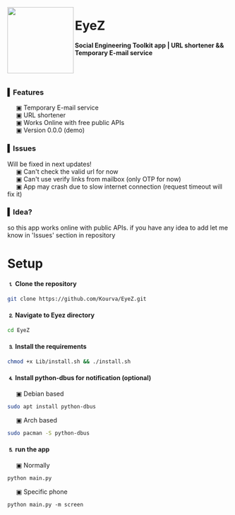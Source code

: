 <p align="center">
    <img align="left" src="https://user-images.githubusercontent.com/118578799/224209203-f9ced760-7111-4f32-9aec-073eb893dfd8.png" width=150 heigth=150 />
    <h1> EyeZ </h1>
    <p><b> Social Engineering Toolkit app | URL shortener &amp;&amp; Temporary E-mail service</b></p>
</p>

<br><br>

### ▍Features
&nbsp;&nbsp;&nbsp;&nbsp; ▣ Temporary E-mail service <br>
&nbsp;&nbsp;&nbsp;&nbsp; ▣ URL shortener <br>
&nbsp;&nbsp;&nbsp;&nbsp; ▣ Works Online with free public APIs <br>
&nbsp;&nbsp;&nbsp;&nbsp; ▣ Version 0.0.0 (demo)

### ▍Issues
Will be fixed in next updates! <br>
&nbsp;&nbsp;&nbsp;&nbsp; ▣ Can't check the valid url for now <br>
&nbsp;&nbsp;&nbsp;&nbsp; ▣ Can't use verify links from mailbox (only OTP for now) <br>
&nbsp;&nbsp;&nbsp;&nbsp; ▣ App may crash due to slow internet connection (request timeout will fix it)

### ▍Idea?
so this app works online with public APIs. if you have any idea to add let me know in 'Issues' section in repository

# Setup
#### ⒈ Clone the repository
```bash
git clone https://github.com/Kourva/EyeZ.git
```
#### ⒉ Navigate to Eyez directory
```bash
cd EyeZ
```
#### ⒊ Install the requirements
```bash
chmod +x Lib/install.sh && ./install.sh
```
#### ⒋ Install python-dbus for notification (optional)
&nbsp;&nbsp;&nbsp;&nbsp; ▣ Debian based
```bash
sudo apt install python-dbus
```
&nbsp;&nbsp;&nbsp;&nbsp; ▣ Arch based
```bash
sudo pacman -S python-dbus
```
#### ⒌ run the app
&nbsp;&nbsp;&nbsp;&nbsp; ▣ Normally
```bash
python main.py
```
&nbsp;&nbsp;&nbsp;&nbsp; ▣ Specific phone
```
python main.py -m screen
```

